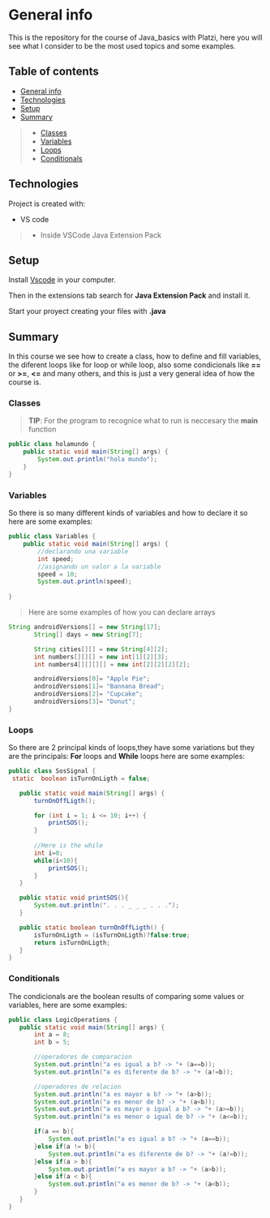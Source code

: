 # General info
This is the repository for the course of Java_basics with Platzi, here you will see what I consider to be the most used topics and some examples.

## Table of contents
* [General info](#general-info)
* [Technologies](#technologies)
* [Setup](#setup)
* [Summary](#summary)
> * [Classes](#classes)
> * [Variables](#variables)
> * [Loops](#loops)
> * [Conditionals](#conditionals)
	
## Technologies
Project is created with:
* VS code
> * Inside VSCode Java Extension Pack

	
## Setup
Install [Vscode](https://code.visualstudio.com/download) in your computer.

Then in the extensions tab search for **Java Extension Pack** and install it.

Start your proyect creating your files with **.java**  

## Summary
In this course we see how to create a class, how to define and fill variables, the diferent loops like for loop or while loop, also some condicionals like **==** 
or **>=**, **<=** and many others, and this is just a very general idea of how the course is.

### Classes
> **TIP**: For the program to recognice what to run is neccesary the **main** function
```java
public class holamundo {
    public static void main(String[] args) {
        System.out.println("hola mundo");
    }
}
```
### Variables
So there is so many different kinds of variables and how to declare it so here are some examples:
```java
public class Variables {
    public static void main(String[] args) {
        //declarando una variable
        int speed;
        //asignando un valor a la variable
        speed = 10;
        System.out.println(speed);
        
}
```
> Here are some examples of how you can declare arrays
 ```java
 String androidVersions[] = new String[17];
        String[] days = new String[7];

        String cities[][] = new String[4][2];
        int numbers[][][] = new int[1][2][3];
        int numbers4[][][][] = new int[2][2][2][2];

        androidVersions[0]= "Apple Pie";
        androidVersions[1]= "Bannana Bread";
        androidVersions[2]= "Cupcake";
        androidVersions[3]= "Donut";
}
```
### Loops
So there are 2 principal kinds of loops,they have some variations but they are the principals: **For** loops and **While** loops here are some examples:
 ```java
 public class SosSignal {
  static  boolean isTurnOnLigth = false;

    public static void main(String[] args) {
        turnOnOffLigth();

        for (int i = 1; i <= 10; i++) {
            printSOS();
        }
        
        //Here is the while
        int i=0;
        while(i<10){
            printSOS();
        }
    }

    public static void printSOS(){
        System.out.println(". . . _ _ _ . . .");
    }

    public static boolean turnOnOffLigth() {
        isTurnOnLigth = (isTurnOnLigth)?false:true;
        return isTurnOnLigth;
    }
}
```
### Conditionals
The condicionals are the boolean results of comparing some values or variables, here are some examples:
 ```java
public class LogicOperations {
    public static void main(String[] args) {
        int a = 8;
        int b = 5;

        //operadores de comparacion
        System.out.println("a es igual a b? -> "+ (a==b));
        System.out.println("a es diferente de b? -> "+ (a!=b));

        //operadores de relacion
        System.out.println("a es mayor a b? -> "+ (a>b));
        System.out.println("a es menor de b? -> "+ (a<b));
        System.out.println("a es mayor o igual a b? -> "+ (a>=b));
        System.out.println("a es menor o igual de b? -> "+ (a<=b));

        if(a == b){
            System.out.println("a es igual a b? -> "+ (a==b));
        }else if(a != b){
            System.out.println("a es diferente de b? -> "+ (a!=b));
        }else if(a > b){
            System.out.println("a es mayor a b? -> "+ (a>b));
        }else if(a < b){
            System.out.println("a es menor de b? -> "+ (a<b));
        }
    }
}
```
